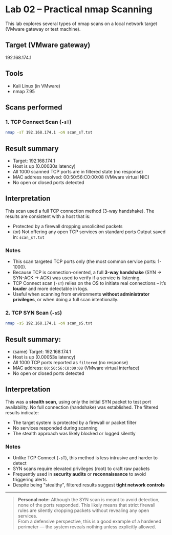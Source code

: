 # Lab 02 – Practical nmap Scanning

This lab explores several types of nmap scans on a local network target (VMware gateway or test machine).

## Target (VMware gateway)
192.168.174.1

## Tools
- Kali Linux (in VMware)
- nmap 7.95

## Scans performed

### 1. TCP Connect Scan (`-sT`)
```bash
nmap -sT 192.168.174.1 -oN scan_sT.txt
```
## Result summary
- Target: 192.168.174.1
- Host is up (0.00030s latency)
- All 1000 scanned TCP ports are in filtered state (no response)
- MAC address resolved: 00:50:56:C0:00:08 (VMware virtual NIC)
- No open or closed ports detected

## Interpretation
This scan used a full TCP connection method (3-way handshake). The results are consistent with a host that is:
- Protected by a firewall dropping unsolicited packets
- (or) Not offering any open TCP services on standard ports
Output saved in: `scan_sT.txt`

### Notes
- This scan targeted TCP ports only (the most common service ports: 1-1000).
- Because TCP is connection-oriented, a full **3-way handshake** (SYN → SYN-ACK → ACK) was used to verify if a service is listening.
- TCP Connect scan (`-sT`) relies on the OS to initiate real connections – it’s **louder** and more detectable in logs.
- Useful when scanning from environments **without administrator privileges**, or when doing a full scan intentionally.

### 2. TCP SYN Scan (`-sS`)
```bash
nmap -sS 192.168.174.1 -oN scan_sS.txt
```
## Result summary:
- (same) Target: 192.168.174.1
- Host is up (0.00053s latency)
- All 1000 TCP ports reported as `filtered` (no response)
- MAC address: `00:50:56:C0:00:08` (VMware virtual interface)
- No open or closed ports detected

## Interpretation
This was a **stealth scan**, using only the initial SYN packet to test port availability. No full connection (handshake) was established.
The filtered results indicate:
- The target system is protected by a firewall or packet filter
- No services responded during scanning
- The stealth approach was likely blocked or logged silently

### Notes
- Unlike TCP Connect (`-sT`), this method is less intrusive and harder to detect
- SYN scans require elevated privileges (root) to craft raw packets
- Frequently used in **security audits** or **reconnaissance** to avoid triggering alerts
- Despite being "stealthy", filtered results suggest **tight network controls**
---

> **Personal note:**
> Although the SYN scan is meant to avoid detection, none of the ports responded.
> This likely means that strict firewall rules are silently dropping packets without revealing any open services.  
> From a defensive perspective, this is a good example of a hardened perimeter — the system reveals nothing unless explicitly allowed.
